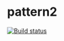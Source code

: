# pattern2
[![Build status](https://ci.appveyor.com/api/projects/status/cug3te6a3qswevqi/branch/main?svg=true)](https://ci.appveyor.com/project/James80365/pattern2-0cdw6/branch/main)
